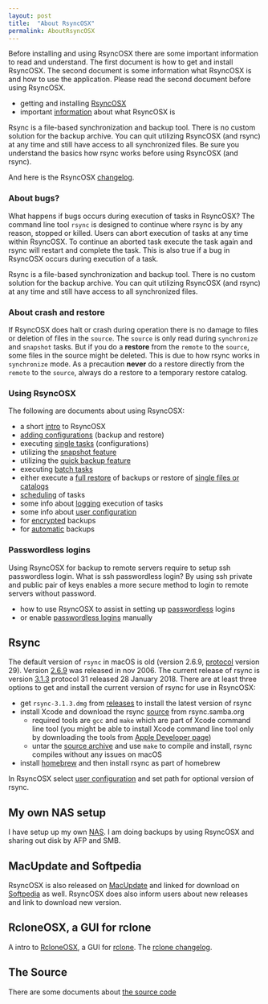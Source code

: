 ```yaml
---
layout: post
title:  "About RsyncOSX"
permalink: AboutRsyncOSX
---
```

Before installing and using RsyncOSX there are some important information to read and understand. The first document is how to get and install RsyncOSX. The second document is some information what RsyncOSX is and how to use the application. Please read the second document before using RsyncOSX.

 - getting and installing [RsyncOSX](/Install)
 - important [information](/HowtoUseRsyncOSX) about what RsyncOSX is

Rsync is a file-based synchronization and backup tool. There is no custom solution for the backup archive. You can quit utilizing RsyncOSX (and rsync) at any time and still have access to all synchronized files. Be sure you understand the basics how rsync works before using RsyncOSX (and rsync).

And here is the RsyncOSX [changelog](/Changelog).

### About bugs?

What happens if bugs occurs during execution of tasks in RsyncOSX? The command line tool `rsync` is designed to continue where rsync is by any reason, stopped or killed. Users can abort execution of tasks at any time within RsyncOSX. To continue an aborted task execute the task again and rsync will restart and complete the task. This is also true if a bug in RsyncOSX occurs during execution of a task.

Rsync is a file-based synchronization and backup tool. There is no custom solution for the backup archive. You can quit utilizing RsyncOSX (and rsync) at any time and still have access to all synchronized files.

### About crash and restore

If RsyncOSX does halt or crash during operation there is no damage to files or deletion of files in the `source`. The `source` is only read during `synchronize` and `snapshot` tasks. But if you do a **restore** from the `remote` to the `source`, some files in the source might be deleted. This is due to how rsync works in `synchronize` mode. As a precaution **never** do a restore directly from the `remote` to the `source`, always do a restore to a temporary restore catalog.

### Using RsyncOSX

The following are documents about using RsyncOSX:
- a short [intro](/Intro) to RsyncOSX
- [adding configurations](/AddConfigurations) (backup and restore)
- executing [single tasks](/SingleTask) (configurations)
- utilizing the [snapshot feature](/Snapshots)
- utilizing the [quick backup feature](/Quickbackup)
- executing [batch tasks](/BatchTask)
- either execute a [full restore](/Fullrestore) of backups or restore of [single files or catalogs](/CopySingleFiles)
- [scheduling](/ScheduleTasks) of tasks
- some info about [logging](/Logging) execution of tasks
- some info about [user configuration](/UserConfiguration)
- for [encrypted](/Encrypted) backups
- for [automatic](/Automatic) backups

### Passwordless logins

Using RsyncOSX for backup to remote servers require to setup ssh passwordless login. What is ssh passwordless login? By using ssh private and public pair of keys enables a more secure method to login to remote servers without password.

- how to use RsyncOSX to assist in setting up [passwordless](/ssh) logins
- or enable [passwordless logins](/PasswordlessLogin) manually

## Rsync

The default version of `rsync` in macOS is old (version 2.6.9, [protocol](https://rsync.samba.org/how-rsync-works.html) version 29). Version [2.6.9](https://download.samba.org/pub/rsync/src/rsync-2.6.9-NEWS) was released in nov 2006. The current release of rsync is version [3.1.3](https://download.samba.org/pub/rsync/src/rsync-3.1.3-NEWS) protocol 31 released 28 January 2018. There are at least three options to get and install the current version of rsync for use in RsyncOSX:

- get `rsync-3.1.3.dmg` from [releases](https://github.com/rsyncOSX/RsyncOSX/releases) to install the latest version of rsync
- install Xcode and download the rsync [source](https://rsync.samba.org/) from rsync.samba.org
	- required tools are `gcc` and `make` which are part of Xcode command line tool (you might be able to install Xcode command line tool only by downloading the tools from [Apple Developer page](https://developer.apple.com/))
	- untar the [source archive](https://download.samba.org/pub/rsync/src/) and use `make` to compile and install, rsync compiles without any issues on macOS
- install [homebrew](https://en.wikipedia.org/wiki/Homebrew_(package_management_software)) and then install rsync as part of homebrew

In RsyncOSX select [user configuration](/UserConfiguration) and set path for optional version of rsync.

## My own NAS setup

I have setup up my own [NAS](/DIYNAS). I am doing backups by using RsyncOSX and sharing out disk by AFP and SMB.

## MacUpdate and Softpedia

RsyncOSX is also released on [MacUpdate](https://www.macupdate.com/app/mac/56516/rsyncosx) and linked for download on [Softpedia](http://mac.softpedia.com/get/Internet-Utilities/RsyncOSX.shtml) as well. RsyncOSX does also inform users about new releases and link to download new version.

## RcloneOSX, a GUI for rclone

A intro to [RcloneOSX](/RcloneIntro), a GUI for [rclone](https://rclone.org/). The [rclone changelog](/RcloneChangelog).

## The Source

There are some documents about [the source code](/Source)
